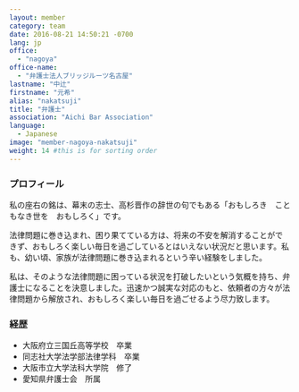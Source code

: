 ```yaml
---
layout: member
category: team
date: 2016-08-21 14:50:21 -0700
lang: jp
office:
  - "nagoya"
office-name:
  - "弁護士法人ブリッジルーツ名古屋"
lastname: "中辻"
firstname: "元希"
alias: "nakatsuji"
title: "弁護士"
association: "Aichi Bar Association"
language:
  - Japanese
image: "member-nagoya-nakatsuji"
weight: 14 #this is for sorting order
---
```


### プロフィール
私の座右の銘は、幕末の志士、高杉晋作の辞世の句でもある「おもしろき　こともなき世を　おもしろく」です。

法律問題に巻き込まれ、困り果てている方は、将来の不安を解消することができず、おもしろく楽しい毎日を過ごしているとはいえない状況だと思います。私も、幼い頃、家族が法律問題に巻き込まれるという辛い経験をしました。

私は、そのような法律問題に困っている状況を打破したいという気概を持ち、弁護士になることを決意しました。迅速かつ誠実な対応のもと、依頼者の方々が法律問題から解放され、おもしろく楽しい毎日を過ごせるよう尽力致します。

### 経歴
- 大阪府立三国丘高等学校　卒業
- 同志社大学法学部法律学科　卒業
- 大阪市立大学法科大学院　修了
- 愛知県弁護士会　所属
